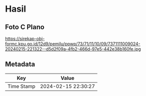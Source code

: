 # Hasil

## Foto C Plano

https://sirekap-obj-formc.kpu.go.id/12d9/pemilu/ppwp/73/71/11/10/09/7371111009024-20240215-221322--d5d2f09a-4fb2-466d-97e5-442e38b160fe.jpg


## Metadata

| Key        | Value               |
| ---------- | ------------------- |
| Time Stamp | 2024-02-15 22:30:27 |



